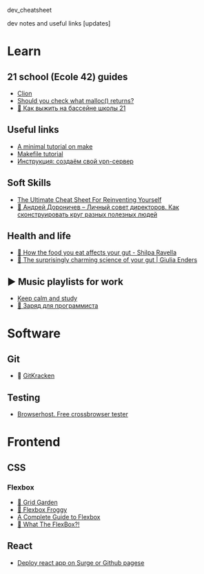 dev_cheatsheet

dev notes and useful links [updates]

# Learn

## 21 school (Ecole 42) guides

* [Clion](clion_getting_started.md)
* [Should you check what malloc() returns?](c-malloc.md)
* [🧭 Как выжить на бассейне школы 21](https://github.com/kukinpower/21_piscine_guide)

## Useful links
* [A minimal tutorial on make](http://kbroman.org/minimal_make/)
* [Makefile tutorial](http://makefiletutorial.com/)
* [Инструкция: создаём свой vpn-сервер](https://vc.ru/dev/66942-sozdaem-svoy-vpn-server-poshagovaya-instrukciya)

## Soft Skills
* [The Ultimate Cheat Sheet For Reinventing Yourself](https://techcrunch.com/2013/10/19/the-ultimate-cheat-sheet-for-reinventing-yourself/)
* [🎥 Андрей Дороничев – Личный совет директоров. Как сконструировать круг разных полезных людей](https://www.youtube.com/watch?v=y8be-fjXSb4)

## Health and life
* [🎥 How the food you eat affects your gut - Shilpa Ravella](https://youtu.be/1sISguPDlhY)
* [🎥 The surprisingly charming science of your gut | Giulia Enders](https://youtu.be/HNMQ_w7hXTA)

## ▶️ Music playlists for work
* [Keep calm and study](https://music.yandex.ru/users/praktikum.test/playlists/1002)
* [🎸 Заряд для программиста](https://music.yandex.ru/users/praktikum.test/playlists/1000)

# Software

## Git

* 🐙 [GitKracken](https://www.gitkraken.com/invite/eJK4c4B6)

## Testing
* [Browserhost. Free crossbrowser tester](http://browsershots.org/)


# Frontend
## CSS
### Flexbox
* [🥕 Grid Garden](https://codepip.com/games/grid-garden/)
* [🐸 Flexbox Froggy](https://flexboxfroggy.com/)
* [A Complete Guide to Flexbox](https://css-tricks.com/snippets/css/a-guide-to-flexbox/)
* [🎥 What The FlexBox?!](https://www.youtube.com/watch?v=Vj7NZ6FiQvo&list=PLu8EoSxDXHP7xj_y6NIAhy0wuCd4uVdid&index=1&ab_channel=WesBos)

## React
* [Deploy react app on Surge or Github pagese](https://www.freecodecamp.org/news/surge-vs-github-pages-deploying-a-create-react-app-project-c0ecbf317089/)